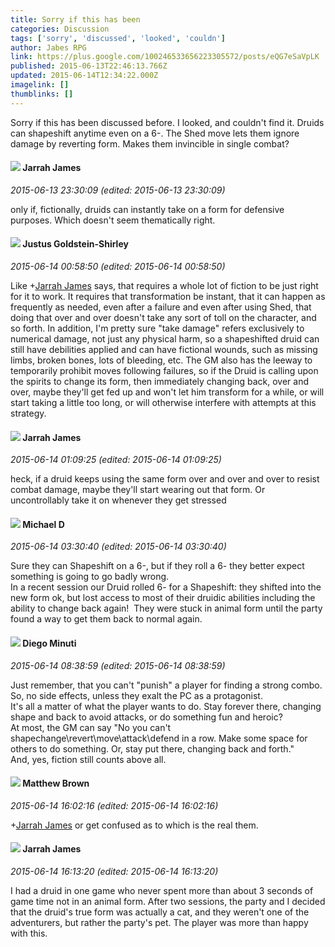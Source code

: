 ```yaml
---
title: Sorry if this has been
categories: Discussion
tags: ['sorry', 'discussed', 'looked', 'couldn']
author: Jabes RPG
link: https://plus.google.com/100246533656223305572/posts/eQG7eSaVpLK
published: 2015-06-13T22:46:13.766Z
updated: 2015-06-14T12:34:22.000Z
imagelink: []
thumblinks: []
---
```


Sorry if this has been discussed before. I looked, and couldn&#39;t find it. Druids can shapeshift anytime even on a 6-. The Shed move lets them ignore damage by reverting form. Makes them invincible in single combat?
<div id='comment z13aipozgqv5gtniz04cebog5oeocviwui4'>
  <h4><img src='{{site.baseurl}}//images/avatars/108001625414701725812_photo.jpg'> Jarrah James</h4>
      <p><cite>2015-06-13 23:30:09 (edited: 2015-06-13 23:30:09)</cite></p>
        <p>only if, fictionally, druids can instantly take on a form for defensive purposes. Which doesn&#39;t seem thematically right. </p>
</div>
        

<div id='comment z13aipozgqv5gtniz04cebog5oeocviwui4'>
  <h4><img src='{{site.baseurl}}//images/avatars/103281743953109812860_photo.jpg'> Justus Goldstein-Shirley</h4>
      <p><cite>2015-06-14 00:58:50 (edited: 2015-06-14 00:58:50)</cite></p>
        <p>Like <span class="proflinkWrapper"><span class="proflinkPrefix">+</span><a class="proflink" href="https://plus.google.com/108001625414701725812" oid="108001625414701725812">Jarrah James</a></span> says, that requires a whole lot of fiction to be just right for it to work. It requires that transformation be instant, that it can happen as frequently as needed, even after a failure and even after using Shed, that doing that over and over doesn&#39;t take any sort of toll on the character, and so forth. In addition, I&#39;m pretty sure &quot;take damage&quot; refers exclusively to numerical damage, not just any physical harm, so a shapeshifted druid can still have debilities applied and can have fictional wounds, such as missing limbs, broken bones, lots of bleeding, etc. The GM also has the leeway to temporarily prohibit moves following failures, so if the Druid is calling upon the spirits to change its form, then immediately changing back, over and over, maybe they&#39;ll get fed up and won&#39;t let him transform for a while, or will start taking a little too long, or will otherwise interfere with attempts at this strategy.</p>
</div>
        

<div id='comment z13aipozgqv5gtniz04cebog5oeocviwui4'>
  <h4><img src='{{site.baseurl}}//images/avatars/108001625414701725812_photo.jpg'> Jarrah James</h4>
      <p><cite>2015-06-14 01:09:25 (edited: 2015-06-14 01:09:25)</cite></p>
        <p>heck, if a druid keeps using the same form over and over and over to resist combat damage, maybe they&#39;ll start wearing out that form. Or uncontrollably take it on whenever they get stressed</p>
</div>
        

<div id='comment z13aipozgqv5gtniz04cebog5oeocviwui4'>
  <h4><img src='{{site.baseurl}}//images/avatars/106207499701502364297_photo.jpg'> Michael D</h4>
      <p><cite>2015-06-14 03:30:40 (edited: 2015-06-14 03:30:40)</cite></p>
        <p>Sure they can Shapeshift on a 6-, but if they roll a 6- they better expect something is going to go badly wrong.<br />In a recent session our Druid rolled 6- for a Shapeshift: they shifted into the new form ok, but lost access to most of their druidic abilities including the ability to change back again!  They were stuck in animal form until the party found a way to get them back to normal again.</p>
</div>
        

<div id='comment z13aipozgqv5gtniz04cebog5oeocviwui4'>
  <h4><img src='{{site.baseurl}}//images/avatars/105865506865728214454_photo.jpg'> Diego Minuti</h4>
      <p><cite>2015-06-14 08:38:59 (edited: 2015-06-14 08:38:59)</cite></p>
        <p>Just remember, that you can&#39;t &quot;punish&quot; a player for finding a strong combo. So, no side effects, unless they exalt the PC as a protagonist.<br />It&#39;s all a matter of what the player wants to do. Stay forever there, changing shape and back to avoid attacks, or do something fun and heroic?<br />At most, the GM can say &quot;No you can&#39;t shapechange\revert\move\attack\defend in a row. Make some space for others to do something. Or, stay put there, changing back and forth.&quot;<br />And, yes, fiction still counts above all.</p>
</div>
        

<div id='comment z13aipozgqv5gtniz04cebog5oeocviwui4'>
  <h4><img src='{{site.baseurl}}//images/avatars/116553228834877922102_photo.jpg'> Matthew Brown</h4>
      <p><cite>2015-06-14 16:02:16 (edited: 2015-06-14 16:02:16)</cite></p>
        <p><span class="proflinkWrapper"><span class="proflinkPrefix">+</span><a class="proflink" href="https://plus.google.com/108001625414701725812" oid="108001625414701725812">Jarrah James</a></span> or get confused as to which is the real them.</p>
</div>
        

<div id='comment z13aipozgqv5gtniz04cebog5oeocviwui4'>
  <h4><img src='{{site.baseurl}}//images/avatars/108001625414701725812_photo.jpg'> Jarrah James</h4>
      <p><cite>2015-06-14 16:13:20 (edited: 2015-06-14 16:13:20)</cite></p>
        <p>I had a druid in one game who never spent more than about 3 seconds of game time not in an animal form. After two sessions, the party and I decided that the druid&#39;s true form was actually a cat, and they weren&#39;t one of the adventurers, but rather the party&#39;s pet. The player was more than happy with this. </p>
</div>
        